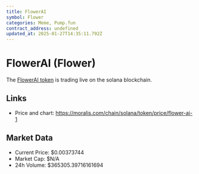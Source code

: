 ```yaml
---
title: FlowerAI
symbol: Flower
categories: Meme, Pump.fun
contract_address: undefined
updated_at: 2025-01-27T14:35:11.792Z
---
```


# FlowerAI (Flower)
The [FlowerAI token](https://moralis.com/chain/solana/token/price/flower-ai-1) is trading live on the solana blockchain.

## Links
- Price and chart: https://moralis.com/chain/solana/token/price/flower-ai-1

## Market Data
- Current Price: $0.00373744
- Market Cap: $N/A
- 24h Volume: $365305.39716161694
